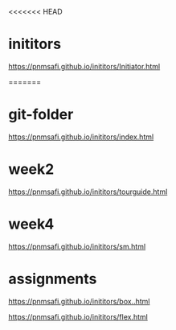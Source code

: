 <<<<<<< HEAD

# inititors


https://pnmsafi.github.io/inititors/Initiator.html

=======

# git-folder

https://pnmsafi.github.io/inititors/index.html

# week2

https://pnmsafi.github.io/inititors/tourguide.html

# week4


https://pnmsafi.github.io/inititors/sm.html





 #  assignments 

https://pnmsafi.github.io/inititors/box..html

https://pnmsafi.github.io/inititors/flex.html

